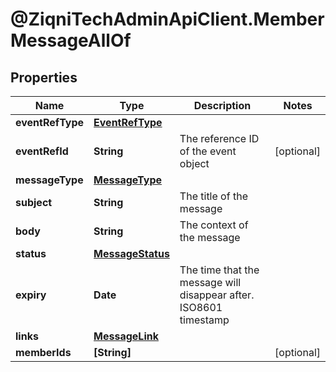 # @ZiqniTechAdminApiClient.MemberMessageAllOf

## Properties

Name | Type | Description | Notes
------------ | ------------- | ------------- | -------------
**eventRefType** | [**EventRefType**](EventRefType.md) |  | 
**eventRefId** | **String** | The reference ID of the event object | [optional] 
**messageType** | [**MessageType**](MessageType.md) |  | 
**subject** | **String** | The title of the message | 
**body** | **String** | The context of the message | 
**status** | [**MessageStatus**](MessageStatus.md) |  | 
**expiry** | **Date** | The time that the message will disappear after. ISO8601 timestamp | 
**links** | [**MessageLink**](MessageLink.md) |  | 
**memberIds** | **[String]** |  | [optional] 


